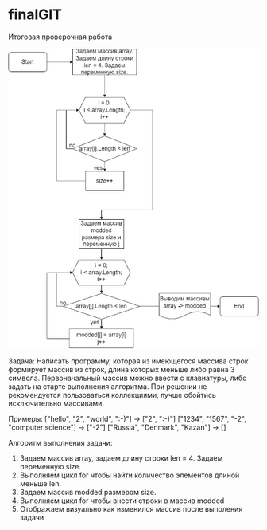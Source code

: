 # finalGIT
Итоговая проверочная работа

![/Итоговая алгоритм.jpg "Алгоритм решения основной части"](https://github.com/StayAWSM/finalGIT/blob/main/Итоговая%20алгоритм.jpg)

Задача: Написать программу, которая из имеющегося массива строк формирует массив из строк, длина которых меньше либо равна 3 символа. Первоначальный массив можно ввести с клавиатуры, либо задать на старте выполнения алгоритма. При решении не рекомендуется пользоваться коллекциями, лучше обойтись исключительно массивами.

Примеры:
["hello", "2", "world", ":-)"] -> ["2", ":-)"]
["1234", "1567", "-2", "computer science"] -> ["-2"]
["Russia", "Denmark", "Kazan"] -> []

Алгоритм выполнения задачи:
1. Задаем массив array, задаем длину строки len = 4. Задаем переменную size.
2. Выполняем цикл for чтобы найти количество элементов длиной меньше len.
3. Задаем массив modded размером size.
4. Выполняем цикл for чтобы внести строки в массив modded
5. Отображаем визуально как изменился массив после выполения задачи
